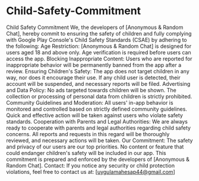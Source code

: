 # Child-Safety-Commitment

Child Safety Commitment
We, the developers of [Anonymous & Random Chat], hereby commit to ensuring the safety of children and fully complying with Google Play Console's Child Safety Standards (CSAE) by adhering to the following:
Age Restriction:
[Anonymous & Random Chat] is designed for users aged 18 and above only.
Age verification is required before users can access the app.
Blocking Inappropriate Content:
Users who are reported for inappropriate behavior will be permanently banned from the app after a review.
Ensuring Children's Safety:
The app does not target children in any way, nor does it encourage their use.
If any child user is detected, their account will be suspended, and necessary reports will be filed.
Advertising and Data Policy:
No ads targeted towards children will be shown.
The collection or processing of personal data from children is strictly prohibited.
Community Guidelines and Moderation:
All users' in-app behavior is monitored and controlled based on strictly defined community guidelines.
Quick and effective action will be taken against users who violate safety standards.
Cooperation with Parents and Legal Authorities:
We are always ready to cooperate with parents and legal authorities regarding child safety concerns.
All reports and requests in this regard will be thoroughly reviewed, and necessary actions will be taken.
Our Commitment:
The safety and privacy of our users are our top priorities.
No content or feature that could endanger children's safety will be included in our app.
This commitment is prepared and enforced by the developers of [Anonymous & Random Chat].
Contact: If you notice any security or child protection violations, feel free to contact us at:
[uygulamahesap44@gmail.com]

